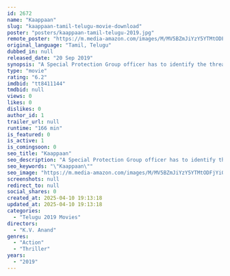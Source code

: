 ```yaml
---
id: 2672
name: "Kaappaan"
slug: "kaappaan-tamil-telugu-movie-download"
poster: "posters/kaappaan-tamil-telugu-2019.jpg"
remote_poster: "https://m.media-amazon.com/images/M/MV5BZmJiYzY5YTMtODFjYi00MmMyLWFiMzUtMWIzYzJhYjE4NjMwXkEyXkFqcGc@._V1_SX300.jpg"
original_language: "Tamil, Telugu"
dubbed_in: null
released_date: "20 Sep 2019"
synopsis: "A Special Protection Group officer has to identify the threat to the prime minister, who he is protecting, and also the nation."
type: "movie"
rating: "6.2"
imdbid: "tt8411144"
tmdbid: null
views: 0
likes: 0
dislikes: 0
author_id: 1
trailer_url: null
runtime: "166 min"
is_featured: 0
is_active: 1
is_comingsoon: 0
seo_title: "Kaappaan"
seo_description: "A Special Protection Group officer has to identify the threat to the prime minister, who he is protecting, and also the nation."
seo_keywords: "\"Kaappaan\""
seo_image: "https://m.media-amazon.com/images/M/MV5BZmJiYzY5YTMtODFjYi00MmMyLWFiMzUtMWIzYzJhYjE4NjMwXkEyXkFqcGc@._V1_SX300.jpg"
screenshots: null
redirect_to: null
social_shares: 0
created_at: 2025-04-10 19:13:18
updated_at: 2025-04-10 19:13:18
categories:
  - "Telugu 2019 Movies"
directors:
  - "K.V. Anand"
genres:
  - "Action"
  - "Thriller"
years:
  - "2019"
---
```

